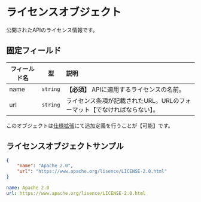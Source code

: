 # ライセンスオブジェクト

公開されたAPIのライセンス情報です。

## 固定フィールド

| フィールド名 | 型 | 説明 |
|---|---|:--|
| name | ``string`` | __【必須】__ APIに適用するライセンスの名前。 |
| url | ``string`` | ライセンス条項が記載されたURL。URLのフォーマット【でなければならない】。 |

このオブジェクトは[仕様拡張](../SpecificationExtensions.html)にて追加定義を行うことが【可能】です。

## ライセンスオブジェクトサンプル

``` json
{
    "name": "Apache 2.0",
    "url": "https://www.apache.org/lisence/LICENSE-2.0.html"
}
```

``` yaml
name: Apache 2.0
url: https://www.apache.org/lisence/LICENSE-2.0.html
```
